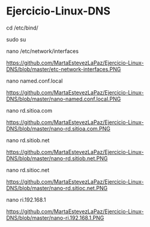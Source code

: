 # Ejercicio-Linux-DNS

cd /etc/bind/

sudo su

nano /etc/network/interfaces

https://github.com/MartaEstevezLaPaz/Ejercicio-Linux-DNS/blob/master/etc-network-interfaces.PNG

nano named.conf.local

https://github.com/MartaEstevezLaPaz/Ejercicio-Linux-DNS/blob/master/nano-named.conf.local.PNG

nano rd.sitioa.com

https://github.com/MartaEstevezLaPaz/Ejercicio-Linux-DNS/blob/master/nano-rd.sitioa.com.PNG

nano rd.sitiob.net

https://github.com/MartaEstevezLaPaz/Ejercicio-Linux-DNS/blob/master/nano-rd.sitiob.net.PNG

nano rd.sitioc.net

https://github.com/MartaEstevezLaPaz/Ejercicio-Linux-DNS/blob/master/nano-rd.sitioc.net.PNG

nano ri.192.168.1

https://github.com/MartaEstevezLaPaz/Ejercicio-Linux-DNS/blob/master/nano-ri.192.168.1.PNG
